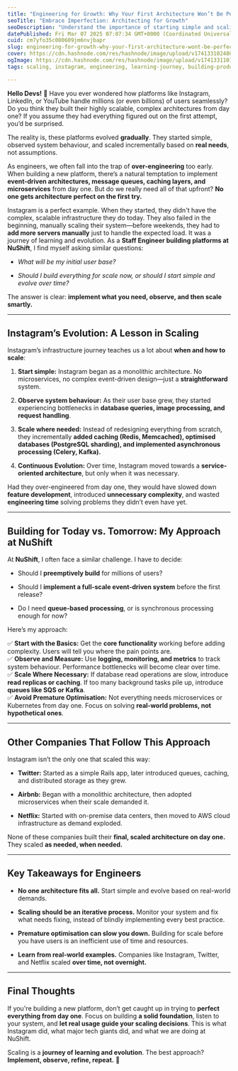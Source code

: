 ```yaml
---
title: "Engineering for Growth: Why Your First Architecture Won’t Be Perfect"
seoTitle: "Embrace Imperfection: Architecting for Growth"
seoDescription: "Understand the importance of starting simple and scaling based on real needs, with insights from Instagram, Twitter, Airbnb, and more"
datePublished: Fri Mar 07 2025 07:07:34 GMT+0000 (Coordinated Universal Time)
cuid: cm7yfo35c000609jm6nvjbapr
slug: engineering-for-growth-why-your-first-architecture-wont-be-perfect
cover: https://cdn.hashnode.com/res/hashnode/image/upload/v1741331024803/4254fea3-0896-48d5-bc23-b58c0a90bcca.png
ogImage: https://cdn.hashnode.com/res/hashnode/image/upload/v1741331101516/08f4e352-b3a8-40b2-892e-3daeb62e8fa6.png
tags: scaling, instagram, engineering, learning-journey, building-product, building-scalable-web-apps

---
```


**Hello Devs!** 👋 Have you ever wondered how platforms like Instagram, LinkedIn, or YouTube handle millions (or even billions) of users seamlessly? Do you think they built their highly scalable, complex architectures from day one? If you assume they had everything figured out on the first attempt, you’d be surprised.

The reality is, these platforms evolved **gradually**. They started simple, observed system behaviour, and scaled incrementally based on **real needs**, not assumptions.

As engineers, we often fall into the trap of **over-engineering** too early. When building a new platform, there’s a natural temptation to implement **event-driven architectures, message queues, caching layers, and microservices** from day one. But do we really need all of that upfront? **No one gets architecture perfect on the first try.**

Instagram is a perfect example. When they started, they didn't have the complex, scalable infrastructure they do today. They also failed in the beginning, manually scaling their system—before weekends, they had to **add more servers manually** just to handle the expected load. It was a journey of learning and evolution. As a **Staff Engineer building platforms at NuShift**, I find myself asking similar questions:

* *What will be my initial user base?*
    
* *Should I build everything for scale now, or should I start simple and evolve over time?*
    

The answer is clear: **implement what you need, observe, and then scale smartly.**

---

## **Instagram’s Evolution: A Lesson in Scaling**

Instagram’s infrastructure journey teaches us a lot about **when and how to scale**:

1. **Start simple:** Instagram began as a monolithic architecture. No microservices, no complex event-driven design—just a **straightforward** system.
    
2. **Observe system behaviour:** As their user base grew, they started experiencing bottlenecks in **database queries, image processing, and request handling**.
    
3. **Scale where needed:** Instead of redesigning everything from scratch, they incrementally **added caching (Redis, Memcached), optimised databases (PostgreSQL sharding), and implemented asynchronous processing (Celery, Kafka).**
    
4. **Continuous Evolution:** Over time, Instagram moved towards a **service-oriented architecture**, but only when it was necessary.
    

Had they over-engineered from day one, they would have slowed down **feature development**, introduced **unnecessary complexity**, and wasted **engineering time** solving problems they didn’t even have yet.

---

## **Building for Today vs. Tomorrow: My Approach at NuShift**

At **NuShift**, I often face a similar challenge. I have to decide:

* Should I **preemptively build** for millions of users?
    
* Should I **implement a full-scale event-driven system** before the first release?
    
* Do I need **queue-based processing**, or is synchronous processing enough for now?
    

Here’s my approach:

✅ **Start with the Basics:** Get the **core functionality** working before adding complexity. Users will tell you where the pain points are.  
✅ **Observe and Measure:** Use **logging, monitoring, and metrics** to track system behaviour. Performance bottlenecks will become clear over time.  
✅ **Scale Where Necessary:** If database read operations are slow, introduce **read replicas or caching**. If too many background tasks pile up, introduce **queues like SQS or Kafka**.  
✅ **Avoid Premature Optimisation:** Not everything needs microservices or Kubernetes from day one. Focus on solving **real-world problems, not hypothetical ones**.

---

## **Other Companies That Follow This Approach**

Instagram isn’t the only one that scaled this way:

* **Twitter:** Started as a simple Rails app, later introduced queues, caching, and distributed storage as they grew.
    
* **Airbnb:** Began with a monolithic architecture, then adopted microservices when their scale demanded it.
    
* **Netflix:** Started with on-premise data centers, then moved to AWS cloud infrastructure as demand exploded.
    

None of these companies built their **final, scaled architecture on day one.** They scaled **as needed, when needed.**

---

## **Key Takeaways for Engineers**

* **No one architecture fits all.** Start simple and evolve based on real-world demands.
    
* **Scaling should be an iterative process.** Monitor your system and fix what needs fixing, instead of blindly implementing every best practice.
    
* **Premature optimisation can slow you down.** Building for scale before you have users is an inefficient use of time and resources.
    
* **Learn from real-world examples.** Companies like Instagram, Twitter, and Netflix scaled **over time, not overnight.**
    

---

## **Final Thoughts**

If you're building a new platform, don’t get caught up in trying to **perfect everything from day one**. Focus on building **a solid foundation**, listen to your system, and **let real usage guide your scaling decisions**. This is what Instagram did, what major tech giants did, and what we are doing at NuShift.

Scaling is a **journey of learning and evolution**. The best approach? **Implement, observe, refine, repeat.** 🚀